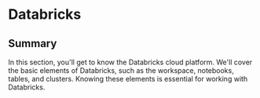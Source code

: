 # Databricks

## Summary

In this section, you'll get to know the Databricks cloud platform. We'll cover the basic elements of Databricks, such as the workspace, notebooks, tables, and clusters. Knowing these elements is essential for working with Databricks.

